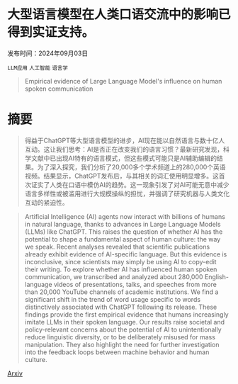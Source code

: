 # 大型语言模型在人类口语交流中的影响已得到实证支持。

发布时间：2024年09月03日

`LLM应用` `人工智能` `语言学`

> Empirical evidence of Large Language Model's influence on human spoken communication

# 摘要

> 得益于ChatGPT等大型语言模型的进步，AI现在能以自然语言与数十亿人互动。这让我们思考：AI是否正在改变我们的语言习惯？最新研究发现，科学文献中已出现AI特有的语言模式，但这些模式可能只是AI辅助编辑的结果。为了深入探究，我们分析了20,000多个学术频道上的280,000个英语视频。结果显示，ChatGPT发布后，与其相关的词汇使用明显增多。这首次证实了人类在口语中模仿AI的趋势。这一现象引发了对AI可能无意中减少语言多样性或被滥用进行大规模操纵的担忧，并强调了研究机器与人类文化互动的紧迫性。

> Artificial Intelligence (AI) agents now interact with billions of humans in natural language, thanks to advances in Large Language Models (LLMs) like ChatGPT. This raises the question of whether AI has the potential to shape a fundamental aspect of human culture: the way we speak. Recent analyses revealed that scientific publications already exhibit evidence of AI-specific language. But this evidence is inconclusive, since scientists may simply be using AI to copy-edit their writing. To explore whether AI has influenced human spoken communication, we transcribed and analyzed about 280,000 English-language videos of presentations, talks, and speeches from more than 20,000 YouTube channels of academic institutions. We find a significant shift in the trend of word usage specific to words distinctively associated with ChatGPT following its release. These findings provide the first empirical evidence that humans increasingly imitate LLMs in their spoken language. Our results raise societal and policy-relevant concerns about the potential of AI to unintentionally reduce linguistic diversity, or to be deliberately misused for mass manipulation. They also highlight the need for further investigation into the feedback loops between machine behavior and human culture.

[Arxiv](https://arxiv.org/abs/2409.01754)